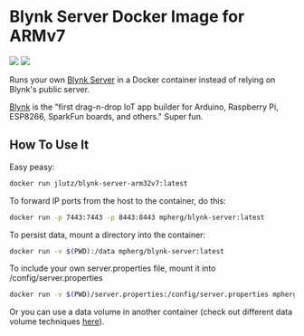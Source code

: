 # Blynk Server Docker Image for ARMv7

[![](https://images.microbadger.com/badges/image/mpherg/blynk-server.svg)](http://microbadger.com/images/mpherg/blynk-server
"Get your own image badge on microbadger.com") [![](https://images.microbadger.com/badges/version/mpherg/blynk-server.svg)](http://microbadger.com/images/mpherg/blynk-server
"Get your own version badge on microbadger.com")

Runs your own [Blynk Server](https://github.com/blynkkk/blynk-server) in a Docker container instead of relying on Blynk's public server.

[Blynk](http://www.blynk.cc) is the "first drag-n-drop IoT app builder for Arduino, Raspberry Pi, ESP8266, SparkFun boards, and others." Super fun.

## How To Use It

Easy peasy:

```sh
docker run jlutz/blynk-server-arm32v7:latest
```

To forward IP ports from the host to the container, do this:

```sh
docker run -p 7443:7443 -p 8443:8443 mpherg/blynk-server:latest
```

To persist data, mount a directory into the container:

```sh
docker run -v $(PWD):/data mpherg/blynk-server:latest
```

To include your own server.properties file, mount it into /config/server.properties

```sh
docker run -v $(PWD)/server.properties:/config/server.properties mpherg/blynk-server:latest
```

Or you can use a data volume in another container (check out different data volume techniques [here](https://docs.docker.com/engine/tutorials/dockervolumes/)).
